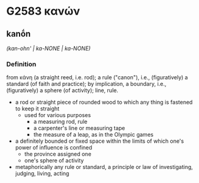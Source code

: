 # G2583 κανών

## kanṓn

_(kan-ohn' | ka-NONE | ka-NONE)_

### Definition

from κάνη (a straight reed, i.e. rod); a rule ("canon"), i.e., (figuratively) a standard (of faith and practice); by implication, a boundary, i.e., (figuratively) a sphere (of activity); line, rule.

- a rod or straight piece of rounded wood to which any thing is fastened to keep it straight
  - used for various purposes
    - a measuring rod, rule
    - a carpenter's line or measuring tape
    - the measure of a leap, as in the Olympic games
- a definitely bounded or fixed space within the limits of which one's power of influence is confined
  - the province assigned one
  - one's sphere of activity
- metaphorically any rule or standard, a principle or law of investigating, judging, living, acting

